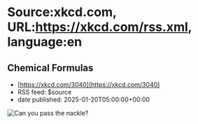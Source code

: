 # Source:xkcd.com, URL:https://xkcd.com/rss.xml, language:en

## Chemical Formulas
 - [https://xkcd.com/3040](https://xkcd.com/3040)
 - RSS feed: $source
 - date published: 2025-01-20T05:00:00+00:00

<img src="https://imgs.xkcd.com/comics/chemical_formulas.png" title="Can you pass the nackle?" alt="Can you pass the nackle?" />

